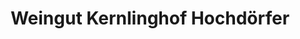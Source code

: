 ---
title: "Weingut Kernlinghof Hochdörfer"
url: /landau-in-der-pfalz/weingut-kernlinghof-hochdoerfer/
shop: Wein
---